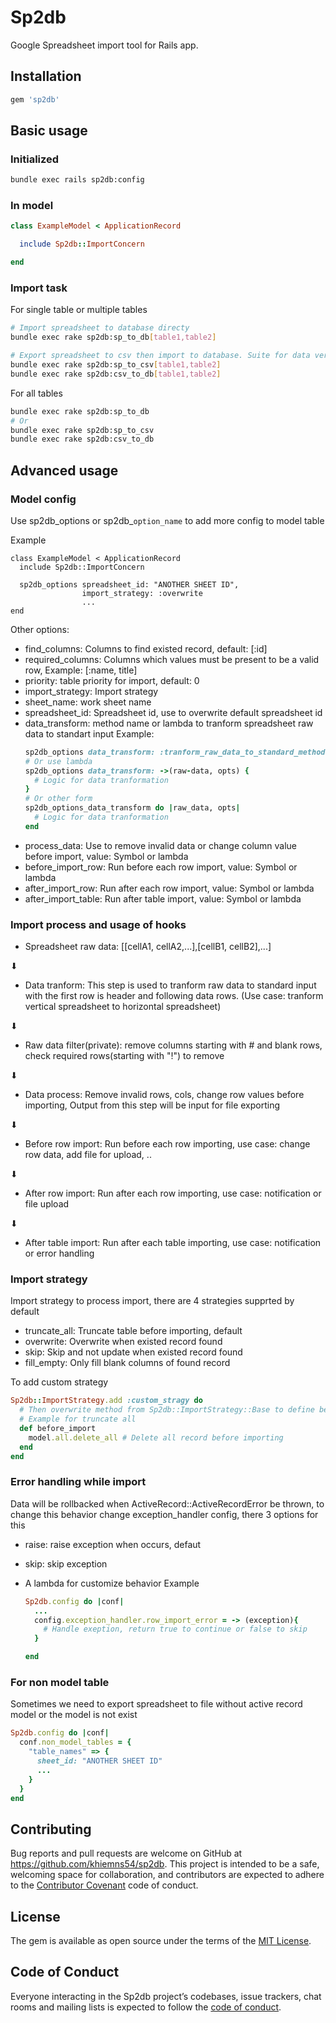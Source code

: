 # Sp2db

Google Spreadsheet import tool for Rails app.

## Installation

```ruby
gem 'sp2db'
```

## Basic usage

### Initialized

```bash
bundle exec rails sp2db:config
```

### In model
```ruby
class ExampleModel < ApplicationRecord

  include Sp2db::ImportConcern

end
```

### Import task

For single table or multiple tables
```bash
# Import spreadsheet to database directy
bundle exec rake sp2db:sp_to_db[table1,table2]

# Export spreadsheet to csv then import to database. Suite for data version control
bundle exec rake sp2db:sp_to_csv[table1,table2]
bundle exec rake sp2db:csv_to_db[table1,table2]
```

For all tables
```bash
bundle exec rake sp2db:sp_to_db
# Or
bundle exec rake sp2db:sp_to_csv
bundle exec rake sp2db:csv_to_db
```

## Advanced usage

### Model config

Use sp2db_options or sp2db_`option_name` to add more config to model table

Example
```
class ExampleModel < ApplicationRecord
  include Sp2db::ImportConcern

  sp2db_options spreadsheet_id: "ANOTHER SHEET ID",
                import_strategy: :overwrite
                ...
end
```

Other options:
* find_columns: Columns to find existed record, default: [:id]
* required_columns: Columns which values must be present to be a valid row, Example: [:name, title]
* priority: table priority for import, default: 0
* import_strategy: Import strategy
* sheet_name: work sheet name
* spreadsheet_id: Spreadsheet id, use to overwrite default spreadsheet id
* data_transform: method name or lambda to tranform spreadsheet raw data to standart input
  Example:
  ```ruby
  sp2db_options data_transform: :tranform_raw_data_to_standard_method
  # Or use lambda
  sp2db_options data_transform: ->(raw-data, opts) {
    # Logic for data tranformation
  }
  # Or other form
  sp2db_options_data_transform do |raw_data, opts|
    # Logic for data tranformation
  end
  ```
* process_data: Use to remove invalid data or change column value before import, value: Symbol or lambda
* before_import_row: Run before each row import, value: Symbol or lambda
* after_import_row: Run after each row import, value: Symbol or lambda
* after_import_table: Run after table import, value: Symbol or lambda

### Import process and usage of hooks

* Spreadsheet raw data: [[cellA1, cellA2,...],[cellB1, cellB2],...]

⬇

* Data tranform: This step is used to tranform raw data to standard input with the first row is header and following data rows. (Use case: tranform vertical spreadsheet to horizontal spreadsheet)

⬇

* Raw data filter(private): remove columns starting with # and blank rows, check required rows(starting with "!") to remove

⬇

* Data process: Remove invalid rows, cols, change row values before importing, Output from this step will be input for file exporting

⬇

* Before row import: Run before each row importing, use case: change row data, add file for upload, ..

⬇

* After row import: Run after each row importing, use case: notification or file upload

⬇

* After table import: Run after each table importing, use case: notification or error handling

### Import strategy

Import strategy to process import, there are 4 strategies supprted by default

* truncate_all: Truncate table before importing, default
* overwrite: Overwrite when existed record found
* skip: Skip and not update when existed record found
* fill_empty: Only fill blank columns of found record

To add custom strategy
```ruby
Sp2db::ImportStrategy.add :custom_stragy do
  # Then overwrite method from Sp2db::ImportStrategy::Base to define behavior
  # Example for truncate all
  def before_import
    model.all.delete_all # Delete all record before importing
  end
end
```

### Error handling while import

Data will be rollbacked when ActiveRecord::ActiveRecordError be thrown, to change this behavior change exception_handler config, there 3 options for this
* raise: raise exception when occurs, defaut
* skip: skip exception
* A lambda for customize behavior
  Example

  ```ruby
  Sp2db.config do |conf|
    ...
    config.exception_handler.row_import_error = -> (exception){
      # Handle exeption, return true to continue or false to skip
    }

  end
  ```

### For non model table

Sometimes we need to export spreadsheet to file without active record model or the model is not exist
```ruby
Sp2db.config do |conf|
  conf.non_model_tables = {
    "table_names" => {
      sheet_id: "ANOTHER SHEET ID"
      ...
    }
  }
end
```

## Contributing

Bug reports and pull requests are welcome on GitHub at https://github.com/khiemns54/sp2db. This project is intended to be a safe, welcoming space for collaboration, and contributors are expected to adhere to the [Contributor Covenant](http://contributor-covenant.org) code of conduct.

## License

The gem is available as open source under the terms of the [MIT License](https://opensource.org/licenses/MIT).

## Code of Conduct

Everyone interacting in the Sp2db project’s codebases, issue trackers, chat rooms and mailing lists is expected to follow the [code of conduct](https://github.com/khiemns54/sp2db/blob/master/CODE_OF_CONDUCT.md).
